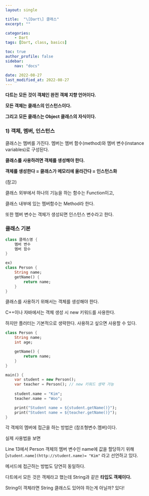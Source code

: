 ```yaml
---
layout: single

title:  "\[Dart\] 클래스"
excerpt: ""

categories: 
    - Dart
tags: [Dart, class, basics]

toc: true
author_profile: false
sidebar:
    nav: "docs"

date: 2022-08-27
last_modified_at: 2022-08-27
---
```


**다트는 모든 것이 객체인 완전 객체 지향 언어이다.** 

**모든 객체는 클래스의 인스턴스이다.** 

**그리고 모든 클래스는 Object 클래스의 자식이다.**

### 1) 객체, 멤버, 인스턴스

클래스는 멤버를 가진다. 멤버는 멤버 함수(method)와 멤버 변수(instance variables)로 구성된다.

**클래스를 사용하려면 객체를 생성해야 한다.** 

**객체를 생성한다 = 클래스가 메모리에 올라간다 = 인스턴스화**

(참고) 

클래스 외부에서 하나의 기능을 하는 함수는 Function이고, 

클래스 내부에 있는 멤버함수는 Method라 한다.

또한 멤버 변수는 객체가 생성되면 인스턴스 변수라고 한다.

### 클래스 기본

```dart
class 클래스명 {
	멤버 변수
	멤버 함수
}

ex)
class Person {
	String name;
	getName() {
		return name;
	}
}
```

클래스를 사용하기 위해서는 객체를 생성해야 한다.

C++이나 자바에서는 객체 생성 시 new 키워드를 사용한다. 

하지만 플러터는 기본적으로 생략한다. 사용하고 싶으면 사용할 수 있다.

```dart
class Person {
	String name;
	int age;

	getName() {
		return name;
	}
}

main() {
	var student = new Person(); 
	var teacher = Person(); // new 키워드 생략 가능
	
	student.name = "Kim";
	teacher.name = "Woo";

	print("Student name = ${student.getName()}");
	print("Student name = ${teacher.getName()}");	
}
```

각 객체의 멤버에 접근을 하는 방법은 (참조형변수.멤버)이다.

실제 사용법을 보면

Line 13에서 Person 객체의 멤버 변수인 name에 값을 할당하기 위해 
[`student.name](http://student.name)= "Kim"`  라고 선언하고 있다.

메서드에 접근하는 방법도 당연히 동일하다.

다트에서 모든 것은 객체라고 했는데 String과 같은 **타입도 객체이다.** 

String이 객체라면 String 클래스도 있어야 하는게 아닐까? 있다!